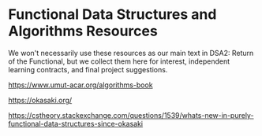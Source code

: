 # Functional Data Structures and Algorithms Resources

We won't necessarily use these resources as our main text in DSA2: Return of the Functional,
but we collect them here for interest, independent learning contracts, and final project suggestions.

https://www.umut-acar.org/algorithms-book

https://okasaki.org/

https://cstheory.stackexchange.com/questions/1539/whats-new-in-purely-functional-data-structures-since-okasaki
